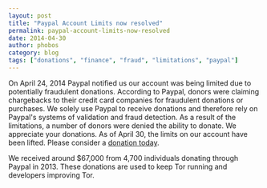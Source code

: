 ```yaml
---
layout: post
title: "Paypal Account Limits now resolved"
permalink: paypal-account-limits-now-resolved
date: 2014-04-30
author: phobos
category: blog
tags: ["donations", "finance", "fraud", "limitations", "paypal"]
---
```


On April 24, 2014 Paypal notified us our account was being limited due to potentially fraudulent donations. According to Paypal, donors were claiming chargebacks to their credit card companies for fraudulent donations or purchases. We solely use Paypal to receive donations and therefore rely on Paypal's systems of validation and fraud detection. As a result of the limitations, a number of donors were denied the ability to donate. We appreciate your donations. As of April 30, the limits on our account have been lifted. Please consider a [donation today](https://www.torproject.org/donate/donate.html.en).

We received around $67,000 from 4,700 individuals donating through Paypal in 2013. These donations are used to keep Tor running and developers improving Tor.


